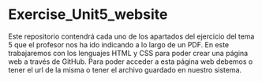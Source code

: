 # Exercise_Unit5_website
Este repositorio contendrá cada uno de los apartados del ejercicio del tema 5 que el profesor nos ha ido indicando a lo largo de un PDF. En este trabajaremos con los lenguajes HTML y CSS para poder crear una página web a través de GitHub. Para poder acceder a esta página web debemos o tener el url de la misma o tener el archivo guardado en nuestro sistema.
